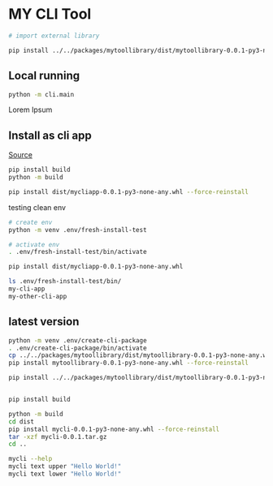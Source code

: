 # MY CLI Tool

```bash
# import external library

pip install ../../packages/mytoollibrary/dist/mytoollibrary-0.0.1-py3-none-any.whl -t external-packages/mytoollibrary

```

## Local running

```bash
python -m cli.main
```

Lorem Ipsum

## Install as cli app

[Source](https://pybit.es/articles/how-to-package-and-deploy-cli-apps/)


```bash
pip install build
python -m build

pip install dist/mycliapp-0.0.1-py3-none-any.whl --force-reinstall

```


testing clean env

```bash
# create env
python -m venv .env/fresh-install-test

# activate env
. .env/fresh-install-test/bin/activate

pip install dist/mycliapp-0.0.1-py3-none-any.whl

ls .env/fresh-install-test/bin/
my-cli-app
my-other-cli-app
```


## latest version
```bash
python -m venv .env/create-cli-package
. .env/create-cli-package/bin/activate
cp ../../packages/mytoollibrary/dist/mytoollibrary-0.0.1-py3-none-any.whl .
pip install mytoollibrary-0.0.1-py3-none-any.whl --force-reinstall

pip install ../../packages/mytoollibrary/dist/mytoollibrary-0.0.1-py3-none-any.whl -t external-packages/mytoollibrary


pip install build

python -m build
cd dist
pip install mycli-0.0.1-py3-none-any.whl --force-reinstall
tar -xzf mycli-0.0.1.tar.gz
cd ..

mycli --help
mycli text upper "Hello World!"
mycli text lower "Hello World!"


```